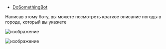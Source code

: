 * [DoSomethingBot](https://t.me/SomethingForBot)

Написав этому боту, вы можете посмотреть краткое описание погоды в городе, который вы укажете

![изображение](https://user-images.githubusercontent.com/71408140/148804258-aa094215-779f-4444-a2f7-a616201912ab.png)

![изображение](https://user-images.githubusercontent.com/71408140/148804641-4ad71117-93d1-47cf-9137-22a794d96f45.png)
